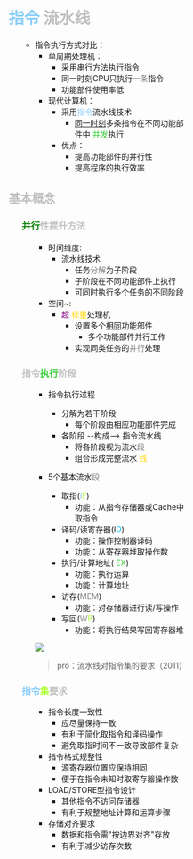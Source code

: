 <div style="float: left; width: 64%; padding: 1%;">

# <span style="color: LightSkyBlue;">指令</span> <span style="color: silver;">流水线  

<ul>

- 指令执行方式对比：
  - 单周期处理机：
    - 采用串行方法执行指令
    - 同一时刻CPU只执行<span style="color: gray;">一条</span>指令
    - 功能部件使用率低
  - 现代计算机：
    - 采用<span style="color: LightSkyBlue;">指令</span>流水线技术
      - <u>同一时刻</u>多条指令在不同功能部件中 <span style="color: LimeGreen;">并发</span>执行
    - 优点：
      - 提高功能部件的并行性
      - 提高程序的执行效率

</ul>

##  <span style="color: silver;">基本概念

<ul>

###  <span style="color: silver;"><span style="color: green;">并行</span>性提升方法

<ul>

- 时间维度:
  - 流水线技术
    - 任务<span style="color: gray;">分解</span>为子阶段
    - 子阶段在不同功能部件上执行
    - 可同时执行多个任务的不同阶段
- 空间~:
  - <span style="color: purple;">超</span> <span style="color: Gold;">标量</span>处理机
    - 设置多个<u>相同</u>功能部件
      - 多个功能部件并行工作
    - 实现同类任务的<span style="color: gray;">并行</span>处理

</ul>

###  <span style="color: silver;">指令<span style="color: LimeGreen;">执行</span>阶段

<ul>

- 指令执行过程
  - 分解为若干阶段
    - 每个阶段由相应功能部件完成
  - 各阶段 --构成--> 指令流水线
    - 将各阶段视为流水<span style="color: gray;">段</span>
    - 组合形成完整流水 <span style="color: Gold;">线</span>

- 5个基本流水<span style="color: gray;">段</span>
  - 取指(<span style="color: LightSkyBlue;">I</span><span style="color: GreenYellow;">F</span>)
    - 功能：从指令存储器或Cache中取指令
  - 译码/读寄存器(I<span style="color: deepskyblue;">D</span>) 
    - 功能：操作控制器译码
    - 功能：从寄存器堆取操作数
  - 执行/计算地址( <span style="color: LimeGreen;">EX</span>)
    - 功能：执行运算
    - 功能：计算地址
  - 访存(<span style="color: gray;">MEM</span>)
    - 功能：对存储器进行读/写操作
  - 写回(<span style="color: gray;">W</span><span style="color: GreenYellow;">B</span>)
    - 功能：将执行结果写回寄存器堆

![](https://cdn-mineru.openxlab.org.cn/model-mineru/prod/4e4d3b2fd28bf010d15ebe5c04890299db4e9d522cfa5616dd58c870df156a3c.jpg)  

>pro：流水线对指令集的要求（2011）  

</ul>

###  <span style="color: silver;"><span style="color: LightSkyBlue;">指令</span><span style="color: GreenYellow;">集</span>要求

<ul>

- 指令长度一致性
  - 应尽量保持一致
  - 有利于简化取指令和译码操作
  - 避免取指时间不一致导致部件复杂
- 指令格式规整性
  - 源寄存器位置应保持相同
  - 便于在指令未知时取寄存器操作数
- LOAD/STORE型指令设计
  - 其他指令不访问存储器
  - 有利于规整地址计算和运算步骤
- 存储对齐要求
  - 数据和指令需"按边界对齐"存放
  - 有利于减少访存次数

</ul>

</ul>
</div>
<div style="float: right; width: 26%; padding: 1%;">

</div>
<div style="clear: both;"></div>
